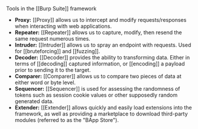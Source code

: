 Tools in the [[Burp Suite]] framework 

- **Proxy:** [[Proxy]] allows us to intercept and modify requests/responses when interacting with web applications.
- **Repeater:** [[Repeater]] allows us to capture, modify, then resend the same request numerous times.
- **Intruder:** [[Intruder]] allows us to spray an endpoint with requests. Used for [[bruteforcing]] and [[fuzzing]].
- **Decoder:** [[Decoder]] provides the ability to transforming data. Either in terms of [[decoding]] captured information, or [[encoding]] a payload prior to sending it to the target.
- **Comparer:** [[Comparer]] allows us to compare two pieces of data at either word or byte level.
- **Sequencer:** [[Sequencer]] is used for assessing the randomness of tokens such as session cookie values or other supposedly random generated data.
- **Extender:** [[Extender]] allows quickly and easily load extensions into the framework, as well as providing a marketplace to download third-party modules (referred to as the "BApp Store").